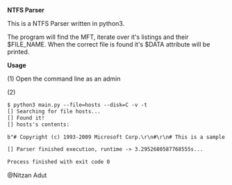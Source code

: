 **NTFS Parser**

This is a NTFS Parser written in python3.

The program will find the MFT, iterate over it's listings and their $FILE_NAME. When the correct file is found it's $DATA attribute will be printed.

**Usage**

(1) Open the command line as an admin

(2) 
```diff
$ python3 main.py --file=hosts --disk=C -v -t
[] Searching for file hosts...
[] Found it!
[] hosts's contents:

b"# Copyright (c) 1993-2009 Microsoft Corp.\r\n#\r\n# This is a sample HOSTS file used by Microsoft TCP/IP...'

[] Parser finished execution, runtime -> 3.2952680587768555s...

Process finished with exit code 0
```

@Nitzan Adut
